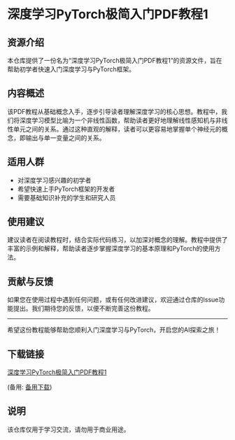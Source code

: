 # 深度学习PyTorch极简入门PDF教程1

## 资源介绍

本仓库提供了一份名为“深度学习PyTorch极简入门PDF教程1”的资源文件，旨在帮助初学者快速入门深度学习与PyTorch框架。

## 内容概述

该PDF教程从基础概念入手，逐步引导读者理解深度学习的核心思想。教程中，我们将深度学习模型比喻为一个非线性函数，帮助读者更好地理解线性感知机与非线性单元之间的关系。通过这种直观的解释，读者可以更容易地掌握单个神经元的概念，即输出与单一变量之间的关系。

## 适用人群

- 对深度学习感兴趣的初学者
- 希望快速上手PyTorch框架的开发者
- 需要基础知识补充的学生和研究人员

## 使用建议

建议读者在阅读教程时，结合实际代码练习，以加深对概念的理解。教程中提供了丰富的示例和解释，帮助读者逐步掌握深度学习的基本原理和PyTorch的使用方法。

## 贡献与反馈

如果您在使用过程中遇到任何问题，或有任何改进建议，欢迎通过仓库的Issue功能提出。我们期待您的反馈，以便不断完善这份教程。

---

希望这份教程能够帮助您顺利入门深度学习与PyTorch，开启您的AI探索之旅！

## 下载链接
[深度学习PyTorch极简入门PDF教程1](https://pan.quark.cn/s/fb4fe35cebe4) 

(备用: [备用下载](https://pan.baidu.com/s/1v4YgF4JQhOnrRNbogdos8A?pwd=1234))

## 说明

该仓库仅用于学习交流，请勿用于商业用途。
